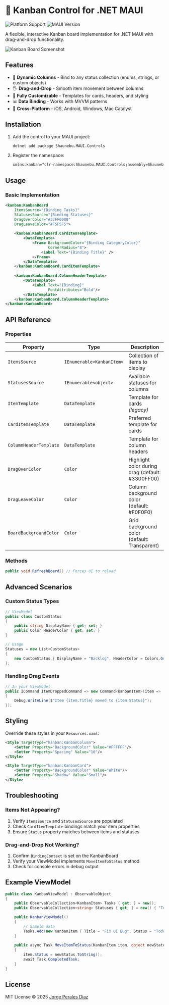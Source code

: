 ﻿# 🚀 Kanban Control for .NET MAUI
![Platform Support](https://img.shields.io/badge/Platforms-Android%20|%20iOS-lightgrey)
![MAUI Version](https://img.shields.io/badge/.NET%20MAUI-%3E%3D9.0-blueviolet)

A flexible, interactive Kanban board implementation for .NET MAUI with drag-and-drop functionality.

![Kanban Board Screenshot](https://jpdblog.blob.core.windows.net/apps/kanBanBoard.png)

## Features

- 🎯 **Dynamic Columns** - Bind to any status collection (enums, strings, or custom objects)
- 🖐️ **Drag-and-Drop** - Smooth item movement between columns
- 🎨 **Fully Customizable** - Templates for cards, headers, and styling
- 📊 **Data Binding** - Works with MVVM patterns
- 📱 **Cross-Platform** - iOS, Android, Windows, Mac Catalyst

## Installation

1. Add the control to your MAUI project:
   ```bash
   dotnet add package Shaunebu.MAUI.Controls
   ```

2. Register the namespace:
   ```xml
   xmlns:kanban="clr-namespace:Shaunebu.MAUI.Controls;assembly=Shaunebu.MAUI.Controls.FloatingChatButton"
   ```

## Usage

### Basic Implementation

```xml
<kanban:KanbanBoard
    ItemsSource="{Binding Tasks}"
    StatusesSource="{Binding Statuses}"
    DragOverColor="#33FF0000"
    DragLeaveColor="#F5F5F5">
    
    <kanban:KanbanBoard.CardItemTemplate>
        <DataTemplate>
            <Frame BackgroundColor="{Binding CategoryColor}"
                   CornerRadius="8">
                <Label Text="{Binding Title}" />
            </Frame>
        </DataTemplate>
    </kanban:KanbanBoard.CardItemTemplate>
    
    <kanban:KanbanBoard.ColumnHeaderTemplate>
        <DataTemplate>
            <Label Text="{Binding}" 
                   FontAttributes="Bold"/>
        </DataTemplate>
    </kanban:KanbanBoard.ColumnHeaderTemplate>
</kanban:KanbanBoard>
```

## API Reference

### Properties

| Property | Type | Description |
|----------|------|-------------|
| `ItemsSource` | `IEnumerable<KanbanItem>` | Collection of items to display |
| `StatusesSource` | `IEnumerable<object>` | Available statuses for columns |
| `ItemTemplate` | `DataTemplate` | Template for cards *(legacy)* |
| `CardItemTemplate` | `DataTemplate` | Preferred template for cards |
| `ColumnHeaderTemplate` | `DataTemplate` | Template for column headers |
| `DragOverColor` | `Color` | Highlight color during drag (default: #3300FF00) |
| `DragLeaveColor` | `Color` | Column background color (default: #F0F0F0) |
| `BoardBackgroundColor` | `Color` | Grid background color (default: Transparent) |

### Methods

```csharp
public void RefreshBoard() // Forces UI to reload
```

## Advanced Scenarios

### Custom Status Types

```csharp
// ViewModel
public class CustomStatus 
{
    public string DisplayName { get; set; }
    public Color HeaderColor { get; set; }
}

// Usage
Statuses = new List<CustomStatus>
{
    new CustomStatus { DisplayName = "Backlog", HeaderColor = Colors.Gray }
};
```

### Handling Drag Events

```csharp
// In your ViewModel
public ICommand ItemDroppedCommand => new Command<KanbanItem>(item =>
{
    Debug.WriteLine($"Item {item.Title} moved to {item.Status}");
});
```

## Styling

Override these styles in your `Resources.xaml`:

```xml
<Style TargetType="kanban:KanbanColumn">
    <Setter Property="BackgroundColor" Value="#FFFFFF"/>
    <Setter Property="Spacing" Value="10"/>
</Style>

<Style TargetType="kanban:KanbanCard">
    <Setter Property="BackgroundColor" Value="White"/>
    <Setter Property="Shadow" Value="Small"/>
</Style>
```

## Troubleshooting

### Items Not Appearing?
1. Verify `ItemsSource` and `StatusesSource` are populated
2. Check `CardItemTemplate` bindings match your item properties
3. Ensure `Status` property matches between items and statuses

### Drag-and-Drop Not Working?
1. Confirm `BindingContext` is set on the KanbanBoard
2. Verify your ViewModel implements `MoveItemToStatus` method
3. Check for console errors in debug output

## Example ViewModel

```csharp
public class KanbanViewModel : ObservableObject
{
    public ObservableCollection<KanbanItem> Tasks { get; } = new();
    public ObservableCollection<string> Statuses { get; } = new() { "Todo", "Done" };

    public KanbanViewModel()
    {
        // Sample data
        Tasks.Add(new KanbanItem { Title = "Fix UI Bug", Status = "Todo" });
    }
    
    public async Task MoveItemToStatus(KanbanItem item, object newStatus)
    {
        item.Status = newStatus.ToString();
        await Task.CompletedTask;
    }
}
```

## License

MIT License © 2025 [Jorge Perales Diaz](https://shaunebu.com/)